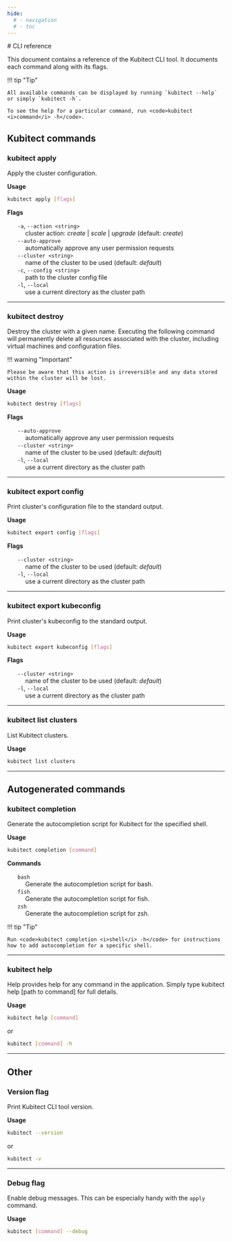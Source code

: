 ```yaml
---
hide:
  # - navigation
  # - toc
---
```


<div markdown="1" class="text-center">
# CLI reference
</div>

<div markdown="1" class="text-justify">

This document contains a reference of the Kubitect CLI tool.
It documents each command along with its flags.

!!! tip "Tip"

    All available commands can be displayed by running `kubitect --help` or simply `kubitect -h`.

    To see the help for a particular command, run <code>kubitect <i>command</i> -h</code>.


## Kubitect commands

### **kubitect apply**

Apply the cluster configuration.

**Usage**

```sh
kubitect apply [flags]
```

**Flags**

<ul style="list-style: none">
  <li>
    <code>-a</code>, <code>--action &lt;string&gt;</code>
    <br>&emsp;
    cluster action: <i>create</i> | <i>scale</i> | <i>upgrade</i> (default: <i>create</i>)
  </li>
  <li>
    <code>--auto-approve</code>
    <br>&emsp;
    automatically approve any user permission requests
  </li>
  <li>
    <code>--cluster &lt;string&gt;</code>
    <br>&emsp;
    name of the cluster to be used (default: <i>default</i>)
  </li>
  <li>
    <code>-c</code>, <code>--config &lt;string&gt;</code>
    <br>&emsp;
    path to the cluster config file
  </li>
  <li>
    <code>-l</code>, <code>--local</code>
    <br>&emsp;
    use a current directory as the cluster path
  </li>
</ul>

---
### **kubitect destroy**

Destroy the cluster with a given name.
Executing the following command will permanently delete all resources associated with the cluster, including virtual machines and configuration files. 

!!! warning "Important"

    Please be aware that this action is irreversible and any data stored within the cluster will be lost. 
    

**Usage**

```sh
kubitect destroy [flags]
```

**Flags**

<ul style="list-style: none">
  <li>
    <code>--auto-approve</code>
    <br>&emsp;
    automatically approve any user permission requests
  </li>
  <li>
    <code>--cluster &lt;string&gt;</code>
    <br>&emsp;
    name of the cluster to be used (default: <i>default</i>)
  </li>
  <li>
    <code>-l</code>, <code>--local</code>
    <br>&emsp;
    use a current directory as the cluster path
  </li>
</ul>

---
### **kubitect export config**

Print cluster's configuration file to the standard output.

**Usage**

```sh
kubitect export config [flags]
```

**Flags**

<ul style="list-style: none">
  <li>
    <code>--cluster &lt;string&gt;</code>
    <br>&emsp;
    name of the cluster to be used (default: <i>default</i>)
  </li>
  <li>
    <code>-l</code>, <code>--local</code>
    <br>&emsp;
    use a current directory as the cluster path
  </li>
</ul>

---
### **kubitect export kubeconfig**

Print cluster's kubeconfig to the standard output.

**Usage**

```sh
kubitect export kubeconfig [flags]
```

**Flags**

<ul style="list-style: none">
  <li>
    <code>--cluster &lt;string&gt;</code>
    <br>&emsp;
    name of the cluster to be used (default: <i>default</i>)
  </li>
  <li>
    <code>-l</code>, <code>--local</code>
    <br>&emsp;
    use a current directory as the cluster path
  </li>
</ul>

---
### **kubitect list clusters**

List Kubitect clusters.

**Usage**

```sh
kubitect list clusters
```

---
## Autogenerated commands

### **kubitect completion**

Generate the autocompletion script for Kubitect for the specified shell.

**Usage**

```sh
kubitect completion [command]
```

**Commands**

<ul style="list-style: none">
  <li>
    <code>bash</code>
    <br>&emsp;
    Generate the autocompletion script for bash.
  </li>
  <li>
    <code>fish</code>
    <br>&emsp;
    Generate the autocompletion script for fish.
  </li>
  <li>
    <code>zsh</code>
    <br>&emsp;
    Generate the autocompletion script for zsh.
  </li>
</ul>

!!! tip "Tip"

    Run <code>kubitect completion <i>shell</i> -h</code> for instructions how to add autocompletion for a specific shell.

---
### **kubitect help**

Help provides help for any command in the application.
Simply type kubitect help [path to command] for full details.

**Usage**

``` sh
kubitect help [command]
```

or

```sh
kubitect [command] -h
```

---
## Other

### **Version flag**

Print Kubitect CLI tool version.

**Usage**

```sh
kubitect --version
```

or

```sh
kubitect -v
```

---
### **Debug flag**

Enable debug messages.
This can be especially handy with the `apply` command.

**Usage**

```sh
kubitect [command] --debug
```

</div>
